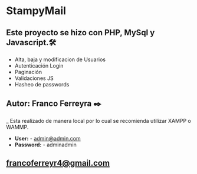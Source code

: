 # StampyMail

## Este proyecto se hizo con PHP, MySql y Javascript.🛠️

* Alta, baja y modificacion de Usuarios
* Autenticación Login
* Paginación
* Validaciones JS
* Hasheo de passwords

## Autor: Franco Ferreyra  ✒️

_ Esta realizado de manera local por lo cual se recomienda utilizar XAMPP o WAMMP.

* **User:** - admin@admin.com
* **Password:** - adminadmin

francoferreyr4@gmail.com 
---
